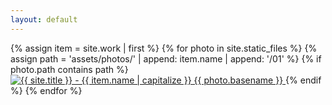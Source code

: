 ```yaml
---
layout: default
---
```


<article class="photos">
  {% assign item = site.work | first %}
  {% for photo in site.static_files %}
    {% assign path = 'assets/photos/' | append: item.name | append: '/01' %}
    {% if photo.path contains path %}
      <a href="/work/{{ item.name }}">
        <img src="{{ photo.path }}" alt="{{ site.title }} - {{ item.name | capitalize  }} {{ photo.basename }}">
      </a>
    {% endif %}
  {% endfor %}
</article>
